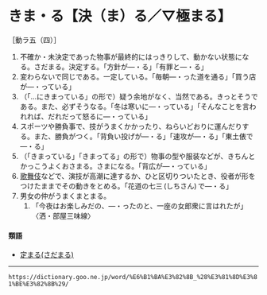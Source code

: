 # きま・る【決（ま）る／▽極まる】

［動ラ五（四）］
1.  不確か・未決定であった物事が最終的にはっきりして、動かない状態になる。さだまる。決定する。「方針が―・る」「有罪と―・る」
2.  変わらないで同じである。一定している。「毎朝―・った道を通る」「買う店が―・っている」
3.  （「…にきまっている」の形で）疑う余地がなく、当然である。きっとそうである。また、必ずそうなる。「冬は寒いに―・っている」「そんなことを言われれば、だれだって怒るに―・っている」
4.  スポーツや勝負事で、技がうまくかかったり、ねらいどおりに運んだりする。また、勝負がつく。「背負い投げが―・る」「速攻が―・る」「東土俵で―・る」
5.  （「きまっている」「きまってる」の形で）物事の型や服装などが、きちんとかっこうよくおさまる。さまになる。「背広が―・っている」
6.  [歌舞伎](https://dictionary.goo.ne.jp/word/%E6%AD%8C%E8%88%9E%E4%BC%8E/#jn-44130)などで、演技が高潮に達するか、ひと区切りついたとき、役者が形をつけたままでその動きをとめる。「花道の七三 (しちさん) で―・る」
7.  男女の仲がうまくまとまる。    
    1.  「今夜はお楽しみだの、―・ったのと、一座の女郎衆に言はれたが」〈洒・部屋三味線〉
        

#### 類語

-   [定まる(さだまる)](https://dictionary.goo.ne.jp/word/%E5%AE%9A%E3%81%BE%E3%82%8B/#jn-88176)

---
`https://dictionary.goo.ne.jp/word/%E6%B1%BA%E3%82%8B_%28%E3%81%8D%E3%81%BE%E3%82%8B%29/`